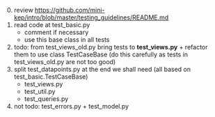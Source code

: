 0. review <https://github.com/mini-kep/intro/blob/master/testing_guidelines/README.md>
1. read code at test_basic.py
   - comment if necessary
   - use this base class in all tests
2. todo: from test_views_old.py bring tests to **test_views.py** +
         refactor them to use class TestCaseBase
   (do this carefully as tests in test_views_old.py are not too good)
3. split test_datapoints.py at the end we shall need (all based on test_basic.TestCaseBase) 
   - test_views.py
   - test_util.py
   - test_queries.py 
4. not todo: test_errors.py + test_model.py  